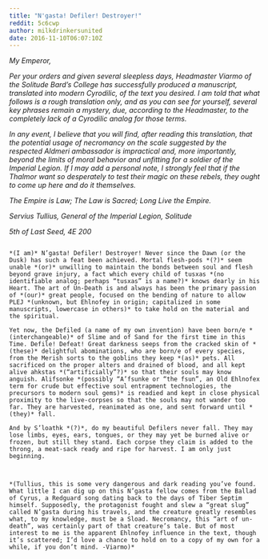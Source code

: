 ```yaml
---
title: "N'gasta! Defiler! Destroyer!"
reddit: 5c6cwp
author: milkdrinkersunited
date: 2016-11-10T06:07:10Z
---
```


*My Emperor,*

*Per your orders and given several sleepless days, Headmaster Viarmo of the Solitude Bard’s College has successfully produced a manuscript, translated into modern Cyrodilic, of the text you desired. I am told that what follows is a rough translation only, and as you can see for yourself, several key phrases remain a mystery, due, according to the Headmaster, to the completely lack of a Cyrodilic analog for those terms.*

*In any event, I believe that you will find, after reading this translation, that the potential usage of necromancy on the scale suggested by the respected Aldmeri ambassador is impractical and, more importantly, beyond the limits of moral behavior and unfitting for a soldier of the Imperial Legion. If I may add a personal note, I strongly feel that if the Thalmor want so desperately to test their magic on these rebels, they ought to come up here and do it themselves.*

*The Empire is Law; The Law is Sacred; Long Live the Empire.*

*Servius Tullius, General of the Imperial Legion, Solitude*

*5th of Last Seed, 4E 200*


~~~~~~~~

*(I am)* N’gasta! Defiler! Destroyer! Never since the Dawn (or the Dusk) has such a feat been achieved. Mortal flesh-pods *(?)* seem unable *(or)* unwilling to maintain the bonds between soul and flesh beyond grave injury, a fact which every child of tusxas *(no identifiable analog; perhaps “tusxas” is a name?)* knows dearly in his Heart. The art of Un-Death is and always has been the primary passion of *(our)* great people, focused on the bending of nature to allow PLEJ *(unknown, but Ehlnofey in origin; capitalized in some manuscripts, lowercase in others)* to take hold on the material and the spiritual.

Yet now, the Defiled (a name of my own invention) have been born/e *(interchangeable)* of Slime and of Sand for the first time in this Time. Defile! Defeat! Great darkness seeps from the cracked skin of *(these)* delightful abominations, who are born/e of every species, from the Merish sorts to the goblins they keep *(as)* pets. All sacrificed on the proper alters and drained of blood, and all kept alive ahkstas *(“artificially”?)* so that their souls may know anguish. Alifsonke *(possibly “A’fsunke or “the fsun”, an Old Ehlnofex term for crude but effective soul entrapment technologies, the precursors to modern soul gems)* is readied and kept in close physical proximity to the live-corpses so that the souls may not wander too far. They are harvested, reanimated as one, and sent forward until *(they)* fall.

And by S’loathk *(?)*, do my beautiful Defilers never fall. They may lose limbs, eyes, ears, tongues, or they may yet be burned alive or frozen, but still they stand. Each corpse they claim is added to the throng, a meat-sack ready and ripe for harvest. I am only just beginning.



*(Tullius, this is some very dangerous and dark reading you’ve found. What little I can dig up on this N’gasta fellow comes from the Ballad of Cyrus, a Redguard song dating back to the days of Tiber Septim himself. Supposedly, the protagonist fought and slew a “great slug” called N’gasta during his travels, and the creature greatly resembles what, to my knowledge, must be a Sload. Necromancy, this “art of un-death”, was certainly part of that creature’s tale. But of most interest to me is the apparent Ehlnofey influence in the text, though it’s scattered; I’d love a chance to hold on to a copy of my own for a while, if you don’t mind. -Viarmo)*
